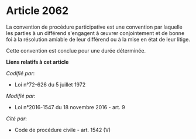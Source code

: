 # Article 2062

La convention de procédure participative est une convention par laquelle les parties à un différend s'engagent à œuvrer
conjointement et de bonne foi à la résolution amiable de leur différend ou à la mise en état de leur litige.

Cette convention est conclue pour une durée déterminée.

**Liens relatifs à cet article**

_Codifié par_:

  - Loi n°72-626 du 5 juillet 1972

_Modifié par_:

  - Loi n°2016-1547 du 18 novembre 2016 - art. 9

_Cité par_:

  - Code de procédure civile - art. 1542 (V)
